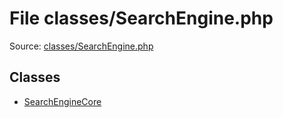 File classes/SearchEngine.php
=========
Source: [classes/SearchEngine.php](https://github.com/PrestaShop/PrestaShop/blob/1.6.1.1/classes/SearchEngine.php)


Classes
-------

* [SearchEngineCore](class.SearchEngineCore)

